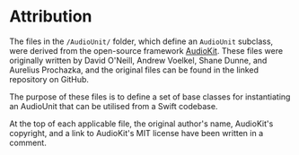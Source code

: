 # Attribution

The files in the `/AudioUnit/` folder, which define an `AudioUnit` subclass, were derived from the open-source framework [AudioKit](https://github.com/AudioKit/AudioKit). These files were originally written by David O'Neill, Andrew Voelkel, Shane Dunne, and Aurelius Prochazka, and the original files can be found in the linked repository on GitHub.

The purpose of these files is to define a set of base classes for instantiating an AudioUnit that can be utilised from a Swift codebase.

At the top of each applicable file, the original author's name, AudioKit's copyright, and a link to AudioKit's MIT license have been written in a comment.
